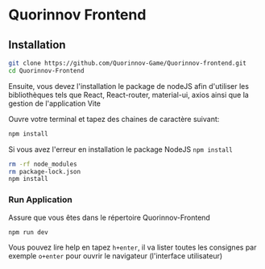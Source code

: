 # Quorinnov Frontend

## Installation

```bash
git clone https://github.com/Quorinnov-Game/Quorinnov-frontend.git
cd Quorinnov-Frontend
```

Ensuite, vous devez l'installation le package de nodeJS afin d'utiliser les bibliothèques tels que React, React-router, material-ui, axios ainsi que la gestion de l'application Vite

Ouvre votre terminal et tapez des chaines de caractère suivant:

```bash
npm install
```

Si vous avez l'erreur en installation le package NodeJS `npm install`

```bash
rm -rf node_modules
rm package-lock.json
npm install
```

### Run Application

Assure que vous êtes dans le répertoire Quorinnov-Frontend

```bash
npm run dev
```

Vous pouvez lire help en tapez `h+enter`, il va lister toutes les consignes par exemple `o+enter` pour ouvrir le navigateur (l'interface utilisateur)
